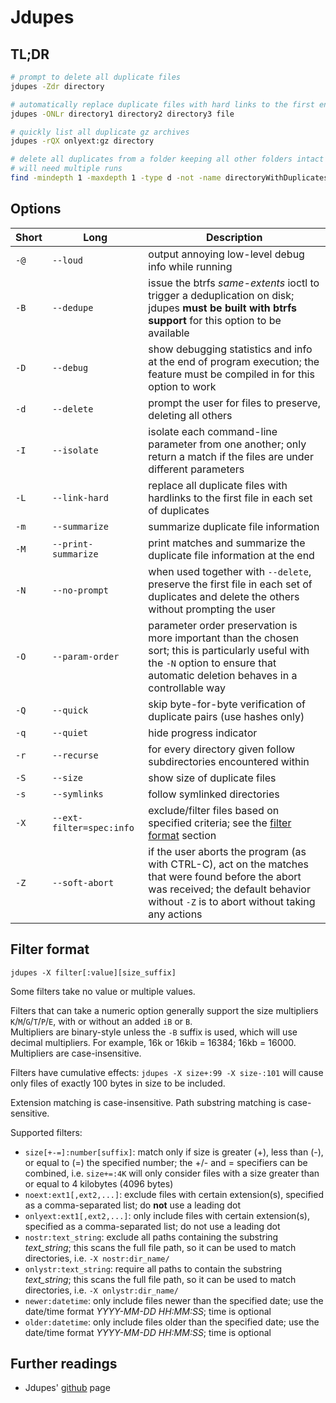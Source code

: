 # Jdupes

## TL;DR

```sh
# prompt to delete all duplicate files
jdupes -Zdr directory

# automatically replace duplicate files with hard links to the first encountered
jdupes -ONLr directory1 directory2 directory3 file

# quickly list all duplicate gz archives
jdupes -rQX onlyext:gz directory

# delete all duplicates from a folder keeping all other folders intact
# will need multiple runs
find -mindepth 1 -maxdepth 1 -type d -not -name directoryWithDuplicates | xargs -I {} -n 1 -t jdupes -drINOZ {} directoryWithDuplicates
```

## Options

Short | Long                     | Description
------|--------------------------|------------
`-@`  | `--loud`                 | output annoying low-level debug info while running
`-B`  | `--dedupe`               | issue the btrfs _same-extents_ ioctl to trigger a deduplication on disk; jdupes **must be built with btrfs support** for this option to be available
`-D`  | `--debug`                | show debugging statistics and info at the end of program execution; the feature must be compiled in for this option to work
`-d`  | `--delete`               | prompt the user for files to preserve, deleting all others
`-I`  | `--isolate`              | isolate each command-line parameter from one another; only return a match if the files are under different parameters
`-L`  | `--link-hard`            | replace all duplicate files with hardlinks to the first file in each set of duplicates
`-m`  | `--summarize`            | summarize duplicate file information
`-M`  | `--print-summarize`      | print matches and summarize the duplicate file information at the end
`-N`  | `--no-prompt`            | when used together with `--delete`, preserve the first file in each set of duplicates and delete the others without prompting the user
`-O`  | `--param-order`          | parameter order preservation is more important than the chosen sort; this is particularly useful with the `-N` option to ensure that automatic deletion behaves in a controllable way
`-Q`  | `--quick`                | skip byte-for-byte verification of duplicate pairs (use hashes only)
`-q`  | `--quiet`                | hide progress indicator
`-r`  | `--recurse`              | for every directory given follow subdirectories encountered within
`-S`  | `--size`                 | show size of duplicate files
`-s`  | `--symlinks`             | follow symlinked directories
`-X`  | `--ext-filter=spec:info` | exclude/filter files based on specified criteria; see the [filter format](#filter-format) section
`-Z`  | `--soft-abort`           | if the user aborts the program (as with CTRL-C), act on the matches that were found before the abort was received; the default behavior without `-Z` is to abort without taking any actions


## Filter format

`jdupes -X filter[:value][size_suffix]`

Some filters take no value or multiple values.

Filters that can take a numeric option generally support the size multipliers `K`/`M`/`G`/`T`/`P`/`E`, with or without an added `iB` or `B`.  
Multipliers are binary-style unless the `-B` suffix is used, which will use decimal multipliers. For example, 16k or 16kib = 16384; 16kb = 16000. Multipliers are case-insensitive.

Filters have cumulative effects: `jdupes -X size+:99 -X size-:101` will cause only files of exactly 100 bytes in size to be included.

Extension matching is case-insensitive. Path substring matching is case-sensitive.

Supported filters:

- `size[+-=]:number[suffix]`: match only if size is greater (+), less than (-), or equal to (=) the specified number; the +/- and = specifiers can be combined, i.e. `size+=:4K` will only consider files with a size greater than or equal to 4 kilobytes (4096 bytes)
- `noext:ext1[,ext2,...]`: exclude files with certain extension(s), specified as a comma-separated list; do **not** use a leading dot
- `onlyext:ext1[,ext2,...]`: only include files with certain extension(s), specified as a comma-separated list; do not use a leading dot
- `nostr:text_string`: exclude all paths containing the substring *text_string*; this scans the full file path, so it can be used to match directories, i.e. `-X nostr:dir_name/`
- `onlystr:text_string`: require all paths to contain the substring *text_string*; this scans the full file path, so it can be used to match directories, i.e. `-X onlystr:dir_name/`
- `newer:datetime`: only include files newer than the specified date; use the date/time format _YYYY-MM-DD HH:MM:SS_; time is optional
- `older:datetime`: only include files older than the specified date; use the date/time format _YYYY-MM-DD HH:MM:SS_; time is optional

## Further readings

- Jdupes' [github] page

[github]: https://github.com/jbruchon/jdupes
